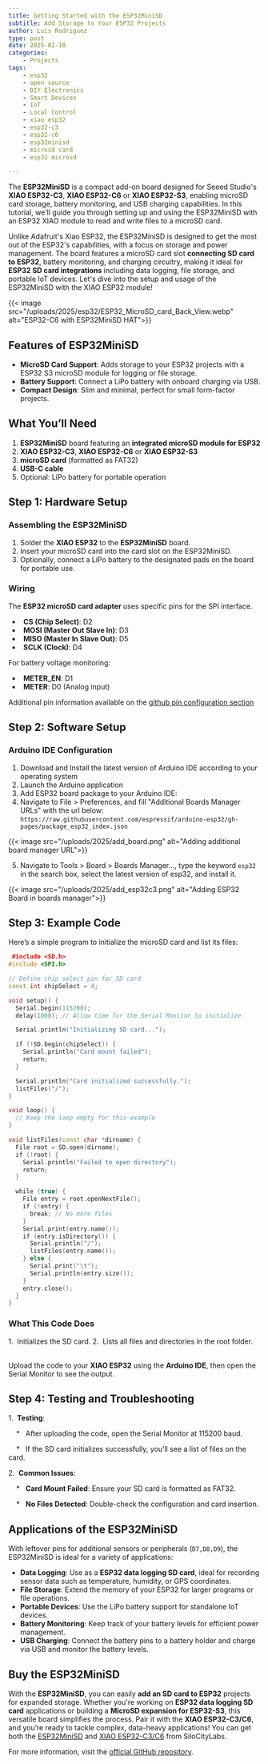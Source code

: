 ```yaml
---
title: Getting Started with the ESP32MiniSD
subtitle: Add Storage to Your ESP32 Projects
author: Luis Rodriguez
type: post
date: 2025-02-10
categories: 
    - Projects
tags: 
    - esp32
    - open source
    - DIY Electronics
    - Smart Devices
    - IoT
    - Local Control
    - xiao esp32
    - esp32-c3
    - esp32-c6
    - esp32minisd
    - microsd card
    - esp32 microsd

---
```


The **ESP32MiniSD** is a compact add-on board designed for Seeed Studio's **XIAO ESP32-C3**, **XIAO ESP32-C6** or **XIAO ESP32-S3**, enabling microSD card storage, battery monitoring, and USB charging capabilities. In this tutorial, we'll guide you through setting up and using the ESP32MiniSD with an ESP32 XIAO module to read and write files to a microSD card.

Unlike Adafruit's Xiao ESP32, the ESP32MiniSD is designed to get the most out of the ESP32's capabilities, with a focus on storage and power management. The board features a microSD card slot **connecting SD card to ESP32**, battery monitoring, and charging circuitry, making it ideal for **ESP32 SD card integrations** including data logging, file storage, and portable IoT devices. Let's dive into the setup and usage of the ESP32MiniSD with the XIAO ESP32 module!

<!--more-->

{{< image src="/uploads/2025/esp32/ESP32_MicroSD_card_Back_View.webp" alt="ESP32-C6 with ESP32MiniSD HAT">}}


**Features of ESP32MiniSD**
---------------------------

* **MicroSD Card Support**: Adds storage to your ESP32 projects with a ESP32 S3 microSD module for logging or file storage. 
* **Battery Support**: Connect a LiPo battery with onboard charging via USB.
* **Compact Design**: Slim and minimal, perfect for small form-factor projects.
        

**What You’ll Need**
--------------------

1.    **ESP32MiniSD** board featuring an **integrated microSD module for ESP32**
2.    **XIAO ESP32-C3**, **XIAO ESP32-C6** or **XIAO ESP32-S3**
3.    **microSD card** (formatted as FAT32)
4.    **USB-C cable**
5.    Optional: LiPo battery for portable operation
        

**Step 1: Hardware Setup**
--------------------------

### **Assembling the ESP32MiniSD**

1.    Solder the **XIAO ESP32** to the **ESP32MiniSD** board.
2.    Insert your microSD card into the card slot on the ESP32MiniSD.
3.    Optionally, connect a LiPo battery to the designated pads on the board for portable use.
        

### **Wiring**

The **ESP32 microSD card adapter** uses specific pins for the SPI interface.

*      **CS (Chip Select)**: D2
*      **MOSI (Master Out Slave In)**: D3
*      **MISO (Master In Slave Out)**: D5
*      **SCLK (Clock)**: D4

For battery voltage monitoring:

*      **METER_EN**: D1
*      **METER**: D0 (Analog input)

Additional pin information available on the [github pin configuration section](https://github.com/SiloCityLabs/esp32-minisd/tree/main?tab=readme-ov-file#pin-configuration)
        

**Step 2: Software Setup**
--------------------------

### **Arduino IDE Configuration**

1.    Download and Install the latest version of Arduino IDE according to your operating system
2.    Launch the Arduino application
3.    Add ESP32 board package to your Arduino IDE:
4.    Navigate to File > Preferences, and fill "Additional Boards Manager URLs" with the url below: `https://raw.githubusercontent.com/espressif/arduino-esp32/gh-pages/package_esp32_index.json`

{{< image src="/uploads/2025/add_board.png" alt="Adding additional board manager URL">}}

5.    Navigate to Tools > Board > Boards Manager..., type the keyword `esp32` in the search box, select the latest version of esp32, and install it.

{{< image src="/uploads/2025/add_esp32c3.png" alt="Adding ESP32 Board in boards manager">}}
        
**Step 3: Example Code**
------------------------

Here’s a simple program to initialize the microSD card and list its files:


```c++   
 #include <SD.h>
#include <SPI.h>

// Define chip select pin for SD card
const int chipSelect = 4;

void setup() {
  Serial.begin(115200);
  delay(1000); // Allow time for the Serial Monitor to initialize

  Serial.println("Initializing SD card...");

  if (!SD.begin(chipSelect)) {
    Serial.println("Card mount failed");
    return;
  }

  Serial.println("Card initialized successfully.");
  listFiles("/");
}

void loop() {
  // Keep the loop empty for this example
}

void listFiles(const char *dirname) {
  File root = SD.open(dirname);
  if (!root) {
    Serial.println("Failed to open directory");
    return;
  }

  while (true) {
    File entry = root.openNextFile();
    if (!entry) {
      break; // No more files
    }
    Serial.print(entry.name());
    if (entry.isDirectory()) {
      Serial.println("/");
      listFiles(entry.name());
    } else {
      Serial.print("\t");
      Serial.println(entry.size());
    }
    entry.close();
  }
}
```

### **What This Code Does**

1.  Initializes the SD card.
2.  Lists all files and directories in the root folder.
    

Upload the code to your **XIAO ESP32** using the **Arduino IDE**, then open the Serial Monitor to see the output.

**Step 4: Testing and Troubleshooting**
---------------------------------------

1.  **Testing**:

    *   After uploading the code, open the Serial Monitor at 115200 baud.

    *   If the SD card initializes successfully, you’ll see a list of files on the card.

2.  **Common Issues**:

    *   **Card Mount Failed**: Ensure your SD card is formatted as FAT32.

    *   **No Files Detected**: Double-check the configuration and card insertion.

**Applications of the ESP32MiniSD**
-----------------------------------

With leftover pins for additional sensors or peripherals (`D7,D8,D9`), the ESP32MiniSD is ideal for a variety of applications:

* **Data Logging**: Use as a **ESP32 data logging SD card**, ideal for recording sensor data such as temperature, humidity, or GPS coordinates. 
* **File Storage**: Extend the memory of your ESP32 for larger programs or file operations.
* **Portable Devices**: Use the LiPo battery support for standalone IoT devices.
* **Battery Monitoring**: Keep track of your battery levels for efficient power management.
* **USB Charging**: Connect the battery pins to a battery holder and charge via USB and monitor the battery levels.

**Buy the ESP32MiniSD**
------------------------
With the **ESP32MiniSD**, you can easily **add an SD card to ESP32** projects for expanded storage. Whether you're working on **ESP32 data logging SD card** applications or building a **MicroSD expansion for ESP32-S3**, this versatile board simplifies the process. Pair it with the **XIAO ESP32-C3/C6**, and you’re ready to tackle complex, data-heavy applications! You can get both the [ESP32MiniSD](https://shop.silocitylabs.com/products/esp32minisd) and [XIAO ESP32-C3/C6](https://shop.silocitylabs.com/products/esp32minisd?variant=50411168366892) from SiloCityLabs. 

For more information, visit the [official GitHub repository](https://github.com/SiloCityLabs/esp32-minisd).